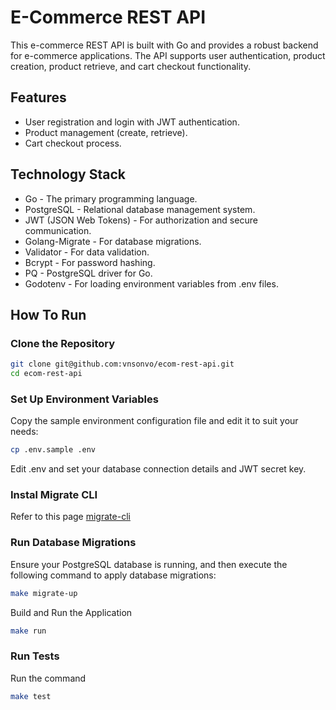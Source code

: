 # E-Commerce REST API

This e-commerce REST API is built with Go and provides a robust backend for e-commerce applications. The API supports user authentication, product creation, product retrieve, and cart checkout functionality.

## Features

- User registration and login with JWT authentication.
- Product management (create, retrieve).
- Cart checkout process.

## Technology Stack
- Go - The primary programming language.
- PostgreSQL - Relational database management system.
- JWT (JSON Web Tokens) - For authorization and secure communication.
- Golang-Migrate - For database migrations.
- Validator - For data validation.
- Bcrypt - For password hashing.
- PQ - PostgreSQL driver for Go.
- Godotenv - For loading environment variables from .env files.

## How To Run
### Clone the Repository
```bash
git clone git@github.com:vnsonvo/ecom-rest-api.git
cd ecom-rest-api
```

### Set Up Environment Variables
Copy the sample environment configuration file and edit it to suit your needs:

```bash
cp .env.sample .env
```
Edit .env and set your database connection details and JWT secret key.

### Instal Migrate CLI
Refer to this page [migrate-cli](https://github.com/golang-migrate/migrate/tree/v4.17.0/cmd/migrate)


### Run Database Migrations
Ensure your PostgreSQL database is running, and then execute the following command to apply database migrations:

```bash
make migrate-up
```

Build and Run the Application
```bash
make run
```
### Run Tests
Run the command
```bash
make test
```
